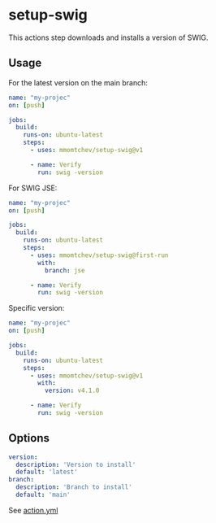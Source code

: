 # setup-swig

This actions step downloads and installs a version of SWIG.

## Usage

For the latest version on the main branch:

```yaml
name: "my-projec"
on: [push]

jobs:
  build:
    runs-on: ubuntu-latest
    steps:
      - uses: mmomtchev/setup-swig@v1

      - name: Verify
        run: swig -version
```

For SWIG JSE:

```yaml
name: "my-projec"
on: [push]

jobs:
  build:
    runs-on: ubuntu-latest
    steps:
      - uses: mmomtchev/setup-swig@first-run
        with:
          branch: jse

      - name: Verify
        run: swig -version
```

Specific version:

```yaml
name: "my-projec"
on: [push]

jobs:
  build:
    runs-on: ubuntu-latest
    steps:
      - uses: mmomtchev/setup-swig@v1
        with:
          version: v4.1.0

      - name: Verify
        run: swig -version
```



## Options

```yaml
version:
  description: 'Version to install'
  default: 'latest'
branch:
  description: 'Branch to install'
  default: 'main'
```

See [action.yml](action.yml)
